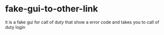 # fake-gui-to-other-link
it is a fake gui for call of duty that show a error code and takes you to call of duty login
